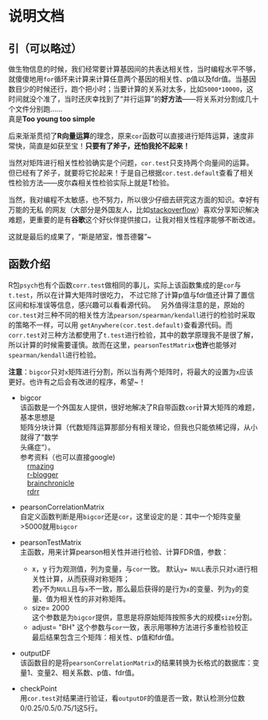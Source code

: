# 说明文档  

## 引（可以略过）
做生物信息的时候，我们经常要计算基因间的共表达相关性，当时编程水平不够，就傻傻地用`for`循环来计算来计算任意两个基因的相关性、p值以及fdr值。当基因数目少的时候还行，跑个把小时；当要计算的关系对太多，比如`5000*10000`，这时间就没个准了，当时还庆幸找到了“并行运算”的**好方法**——将关系对分割成几十个文件分别跑……  
真是**Too young too simple**

后来渐渐贯彻了**R向量运算**的理念，原来`cor`函数可以直接进行矩阵运算，速度非常快，简直是如获至宝！**只要有了斧子，还怕我抡不起来！**  

当然对矩阵进行相关性检验确实是个问题，`cor.test`只支持两个向量间的运算。但已经有了斧子，就要将它抡起来！于是自己根据`cor.test.default`查看了相关性检验方法——皮尔森相关性检验实际上就是T检验。  

当然，我对编程不太敏感，也不努力，所以很少仔细去研究这方面的知识。幸好有万能的无私
的网友（大部分是外国友人，比如[stackoverflow](https://stackoverflow.com/)）喜欢分享知识解决难题，更重要的是有**谷歌**这个好伙伴提供接口，让我对相关性程序能够不断改进。  

这就是最后的成果了，“斯是陋室，惟吾德馨”~  

## 函数介绍  

R包`psych`也有个函数`corr.test`做相同的事儿，实际上该函数集成的是`cor`与`t.test`，所以在计算大矩阵时很吃力，
不过它除了计算p值与fdr值还计算了置信区间和标准误等信息，感兴趣可以看看源代码。  
另外值得注意的是，原始的`cor.test`对三种不同的相关性方法`pearson/spearman/kendall`进行的检验时采取的策略不一样，可以用
`getAnywhere(cor.test.default)`查看源代码。而`corr.test`对三种方法都使用了`t.test`进行检验，其中的数学原理我不是很了解，所以计算的时候需要谨慎。故而在这里，`pearsonTestMatrix`**也许**也能够对`spearman/kendall`进行检验。

**注意**：`bigcor`只对`x`矩阵进行分割，所以当有两个矩阵时，将最大的设置为`x`应该更好。也许有之后会有改进的程序，希望~！

* bigcor  
该函数是一个外国友人提供，很好地解决了R自带函数`cor`计算大矩阵的难题，基本思想是  
矩阵分块计算（代数矩阵运算那部分有相关理论，但我也只能依稀记得，从小就得了“数学  
头痛症“）。  
参考资料（也可以直接google)  
&emsp;[rmazing](https://rmazing.wordpress.com/2013/02/22/bigcor-large-correlation-matrices-in-r/)  
&emsp;[r-blogger](http://www.r-bloggers.com/bigcor-large-correlation-matrices-in-r/)  
&emsp;[brainchronicle](http://brainchronicle.blogspot.com/2013/02/large-correlation-in-parallel.html)  
&emsp;[rdrr](https://rdrr.io/cran/propagate/src/R/bigcor.R)  

* pearsonCorrelationMatrix  
自定义函数判断是用`bigcor`还是`cor`，这里设定的是：其中一个矩阵变量>5000就用`bigcor`  

* pearsonTestMatrix  
主函数，用来计算pearson相关性并进行检验、计算FDR值，参数：  
  - x，y
  行为观测值，列为变量，与`cor`一致。
  默认`y= NULL`表示只对`x`进行相关性计算，从而获得对称矩阵；  
  若`y`不为`NULL`且与`x`不一致，那么最后获得的是行为`x`的变量、列为`y`的变量、值为相关性的非对称矩阵。  
  - size= 2000  
  这个参数是为`bigcor`提供，意思是将原始矩阵按照多大的规模`size`分割。  
  - adjust= "BH"
  这个参数与`cor`一致，表示用哪种方法进行多重检验校正  
最后结果包含三个矩阵：相关性、p值和fdr值。  

* outputDF  
该函数目的是将`pearsonCorrelationMatrix`的结果转换为长格式的数据库：变量1、变量2、相关系数、p值、fdr值。  

* checkPoint  
用`cor.test`对结果进行验证，看`outputDF`的值是否一致，默认检测分位数0/0.25/0.5/0.75/1这5行。
